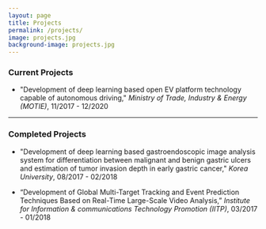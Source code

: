 ```yaml
---
layout: page
title: Projects
permalink: /projects/
image: projects.jpg
background-image: projects.jpg
---
```

### Current Projects

- "Development of deep learning based open EV platform technology capable of autonomous driving," *Ministry of Trade, Industry & Energy (MOTIE)*, 11/2017 - 12/2020

---
    
### Completed Projects

- "Development of deep learning based gastroendoscopic image analysis system for differentiation between malignant and benign gastric ulcers and estimation of tumor invasion depth in early gastric cancer," *Korea University*, 08/2017 - 02/2018

- “Development of Global Multi-Target Tracking and Event Prediction Techniques Based on Real-Time Large-Scale Video Analysis,” *Institute for Information & communications Technology Promotion (IITP)*, 03/2017 - 01/2018
    
